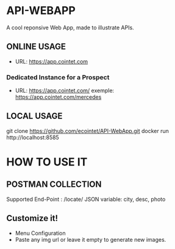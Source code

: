 # API-WEBAPP
A cool reponsive Web App, made to illustrate APIs.


## ONLINE USAGE
- URL: https://app.cointet.com

### Dedicated Instance for a Prospect
- URL: https://app.cointet.com/<NAME>
exemple: https://app.cointet.com/mercedes

## LOCAL USAGE
git clone https://github.com/ecointet/API-WebApp.git
docker run 
http://localhost:8585

# HOW TO USE IT

## POSTMAN COLLECTION
Supported End-Point : /locate/<IP>
JSON variable: city, desc, photo

## Customize it!
- Menu Configuration
- Paste any img url or leave it empty to generate new images.
